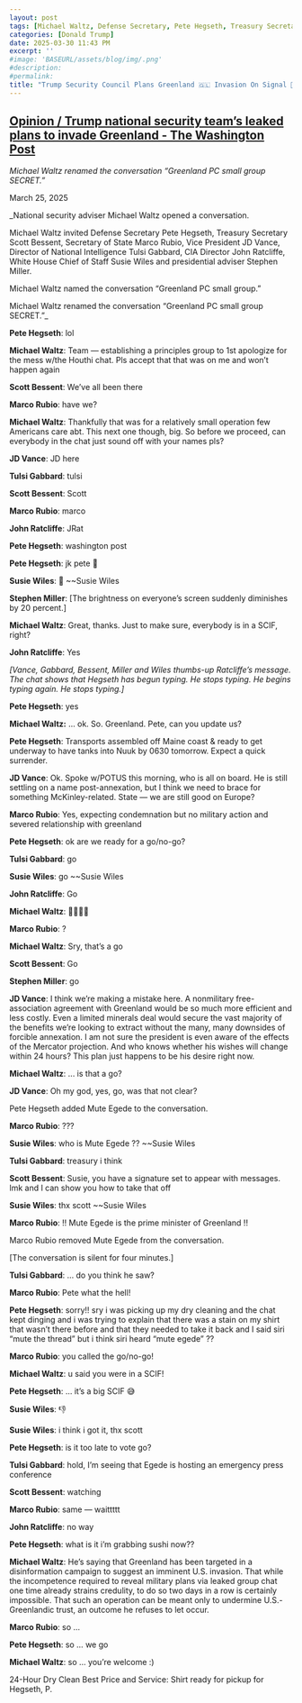 ```yaml
---
layout: post
tags: [Michael Waltz, Defense Secretary, Pete Hegseth, Treasury Secretary,Scott Bessent, Secretary of State, Marco Rubio, Vice President, JD Vance, Director of National Intelligence, Tulsi Gabbard, CIA Director, John Ratcliffe, White House Chief of Staff, Susie Wiles, presidential adviser, Stephen Miller, politics, parody]
categories: [Donald Trump]
date: 2025-03-30 11:43 PM
excerpt: ''
#image: 'BASEURL/assets/blog/img/.png'
#description:
#permalink:
title: "Trump Security Council Plans Greenland 🇬🇱 Invasion On Signal 📱"
---
```



## [Opinion / Trump national security team’s leaked plans to invade Greenland - The Washington Post](https://www.washingtonpost.com/opinions/2025/03/25/hegseth-waltz-leaked-text-houthi-satire/)

*Michael Waltz renamed the conversation “Greenland PC small group SECRET.”*

March 25, 2025

_National security adviser Michael Waltz opened a conversation.

Michael Waltz invited Defense Secretary Pete Hegseth, Treasury Secretary Scott Bessent, Secretary of State Marco Rubio, Vice President JD Vance, Director of National Intelligence Tulsi Gabbard, CIA Director John Ratcliffe, White House Chief of Staff Susie Wiles and presidential adviser Stephen Miller.

Michael Waltz named the conversation “Greenland PC small group.”

Michael Waltz renamed the conversation “Greenland PC small group SECRET.”_

**Pete Hegseth**: lol

**Michael Waltz**: Team — establishing a principles group to 1st apologize for the mess w/the Houthi chat. Pls accept that that was on me and won’t happen again

**Scott Bessent**: We’ve all been there

**Marco Rubio**: have we?

**Michael Waltz**: Thankfully that was for a relatively small operation few Americans care abt. This next one though, big. So before we proceed, can everybody in the chat just sound off with your names pls?

**JD Vance**: JD here

**Tulsi Gabbard**: tulsi

**Scott Bessent**: Scott

**Marco Rubio**: marco

**John Ratcliffe**: JRat

**Pete Hegseth**: washington post

**Pete Hegseth**: jk pete 🤪

**Susie Wiles**: 👋 ~~Susie Wiles

**Stephen Miller**: [The brightness on everyone’s screen suddenly diminishes by 20 percent.]

**Michael Waltz**: Great, thanks. Just to make sure, everybody is in a SCIF, right?

**John Ratcliffe**: Yes

_[Vance, Gabbard, Bessent, Miller and Wiles thumbs-up Ratcliffe’s message. The chat shows that Hegseth has begun typing. He stops typing. He begins typing again. He stops typing.]_

**Pete Hegseth**: yes

**Michael Waltz:** … ok. So. Greenland. Pete, can you update us?

**Pete Hegseth**: Transports assembled off Maine coast & ready to get underway to have tanks into Nuuk by 0630 tomorrow. Expect a quick surrender.

**JD Vance**: Ok. Spoke w/POTUS this morning, who is all on board. He is still settling on a name post-annexation, but I think we need to brace for something McKinley-related. State — we are still good on Europe?

**Marco Rubio**: Yes, expecting condemnation but no military action and severed relationship with greenland

**Pete Hegseth**: ok are we ready for a go/no-go?

**Tulsi Gabbard**: go

**Susie Wiles**: go ~~Susie Wiles

**John Ratcliffe**: Go

**Michael Waltz**: 👊🇺🇸🔥

**Marco Rubio**: ?

**Michael Waltz**: Sry, that’s a go

**Scott Bessent**: Go

**Stephen Miller**: go

**JD Vance**: I think we’re making a mistake here. A nonmilitary free-association agreement with Greenland would be so much more efficient and less costly. Even a limited minerals deal would secure the vast majority of the benefits we’re looking to extract without the many, many downsides of forcible annexation. I am not sure the president is even aware of the effects of the Mercator projection. And who knows whether his wishes will change within 24 hours? This plan just happens to be his desire right now.

**Michael Waltz**: ... is that a go?

**JD Vance**: Oh my god, yes, go, was that not clear?

Pete Hegseth added Mute Egede to the conversation.

**Marco Rubio**: ???

**Susie Wiles**: who is Mute Egede ?? ~~Susie Wiles

**Tulsi Gabbard**: treasury i think

**Scott Bessent**: Susie, you have a signature set to appear with messages. lmk and I can show you how to take that off

**Susie Wiles**: thx scott ~~Susie Wiles

**Marco Rubio**: !! Mute Egede is the prime minister of Greenland !!

Marco Rubio removed Mute Egede from the conversation.

[The conversation is silent for four minutes.]

**Tulsi Gabbard**: … do you think he saw?

**Marco Rubio**: Pete what the hell!

**Pete Hegseth**: sorry!! sry i was picking up my dry cleaning and the chat kept dinging and i was trying to explain that there was a stain on my shirt that wasn’t there before and that they needed to take it back and I said siri “mute the thread” but i think siri heard “mute egede” ??

**Marco Rubio**: you called the go/no-go!

**Michael Waltz**: u said you were in a SCIF!

**Pete Hegseth**: … it’s a big SCIF 😅

**Susie Wiles**: 👎

**Susie Wiles**: i think i got it, thx scott

**Pete Hegseth**: is it too late to vote go?

**Tulsi Gabbard**: hold, I’m seeing that Egede is hosting an emergency press conference

**Scott Bessent**: watching

**Marco Rubio**: same — waittttt

**John Ratcliffe**: no way

**Pete Hegseth**: what is it i’m grabbing sushi now??

**Michael Waltz**: He’s saying that Greenland has been targeted in a disinformation campaign to suggest an imminent U.S. invasion. That while the incompetence required to reveal military plans via leaked group chat one time already strains credulity, to do so two days in a row is certainly impossible. That such an operation can be meant only to undermine U.S.-Greenlandic trust, an outcome he refuses to let occur.

**Marco Rubio**: so …

**Pete Hegseth**: so … we go

**Michael Waltz**: so … you’re welcome :)

24-Hour Dry Clean Best Price and Service: Shirt ready for pickup for Hegseth, P.

